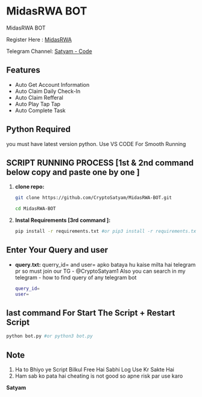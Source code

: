 # MidasRWA BOT
MidasRWA BOT

Register Here : [MidasRWA](https://t.me/MidasRWA_bot/app?startapp=ref_f07b128d-5574-48aa-8241-d519ba5998a4)

Telegram Channel: [Satyam - Code](https://t.me/CryptoSatyam1)

## Features

  - Auto Get Account Information
  - Auto Claim Daily Check-In
  - Auto Claim Refferal
  - Auto Play Tap Tap
  - Auto Complete Task

## Python Required

you must have latest version python. Use VS CODE For Smooth Running 

## SCRIPT RUNNING PROCESS [1st & 2nd command below copy and paste one by one ]

1. **clone repo:**
   ```bash
   git clone https://github.com/CryptoSatyam/MidasRWA-BOT.git
   ```
   ```bash
   cd MidasRWA-BOT
   ```

2. **Instal Requirements [3rd command ]:**
   ```bash
   pip install -r requirements.txt #or pip3 install -r requirements.txt
   ```

## Enter Your Query and user

- **query.txt:** querry_id= and user= apko bataya hu kaise milta hai telegram pr so must join our TG - @CryptoSatyam1 Also you can search in my telegram - how to find query of any telegram bot

  ```bash
  query_id=
  user=
  ```

## last command For Start The Script + Restart Script

```bash
python bot.py #or python3 bot.py
```

## Note
  1. Ha to Bhiyo ye Script Bilkul Free Hai Sabhi Log Use Kr Sakte Hai 
  2. Ham sab ko pata hai cheating is not good so apne risk par use karo 

**Satyam**